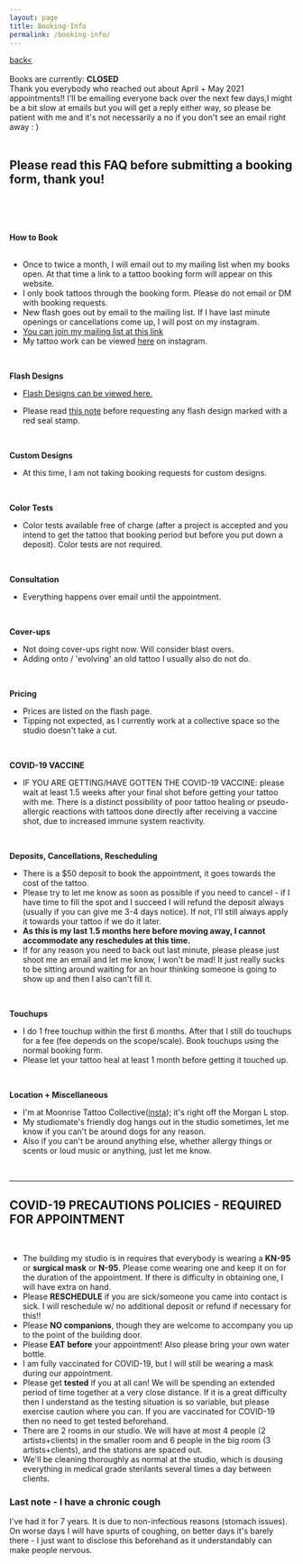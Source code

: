 ```yaml
---
layout: page
title: Booking-Info
permalink: /booking-info/
---
```

<a href="/">back< </a>  
<br>
Books are currently: **CLOSED**  
Thank you everybody who reached out about April + May 2021 appointments!! I'll be emailing everyone back over the next few days,I might be a bit slow at emails but you will get a reply either way, so please be patient with me and it's not necessarily a no if you don't see an email right away : )  
<br>
<!-- [Booking Form Link](https://form.jotform.com/210240919510142)   -->
**Please read this FAQ before submitting a booking form, thank you!**  
---
<br>
<br>
<br>

**How to Book**  
<br>
- Once to twice a month, I will email out to my mailing list when my books open. At that time a link to a tattoo booking form will appear on this website.  
- I only book tattoos through the booking form. Please do not email or DM with booking requests.  
- New flash goes out by email to the mailing list. If I have last minute openings or cancellations come up, I will post on my instagram.    
- [You can join my mailing list at this link](https://eepurl.com/hgUiO9)  
- My tattoo work can be viewed [here](https://instagram.com/sleep.on.frogs) on instagram.  
<br>

**Flash Designs**  
- [Flash Designs can be viewed here.](https://frogsfrogs.github.io/flash-designs)   
<!-- - Flash Designs will be posted here when books open. -->
- Please read <a href="/red-seal">this note</a> before requesting any flash design marked with a red seal stamp.  
<br>

**Custom Designs**  
- At this time, I am not taking booking requests for custom designs.    

<!-- - At this time, I am taking custom tattoo requests for **freehand black linework designs only**. Freehand means that I draw the design directly onto your skin at the appointment (therefore design will not be shown beforehand as there is nothing to show).   
- The <a href="/red-seal">note I mention above</a> applies to custom designs as well. -->
<!-- - Custom designs will be available to view **at the time of the appointment**. I totally understand if this is a dealbreaker, as I know for some this is not comfortable. I cannot make the promise to send drafts earlier however. Adjustments can be made to the design at the time of the appointment! -->  
<br>

**Color Tests**  
- Color tests available free of charge (after a project is accepted and you intend to get the tattoo that booking period but before you put down a deposit). Color tests are not required.  
<br>

<!-- Complexion  
- I tattoo all complexions.  
- I fully trust that people know best what they want on their own bodies.  
- If there is something to do with complexion that I am not confident with on a technical level, I will offer a steep discount if the client is generous to trust me with the project anyways, as it would be a learning tattoo.  
- I am well settled in the styles I tattoo in though, so the above rarely comes up nowadays.   
<br> -->

**Consultation**  
- Everything happens over email until the appointment.  
<br>

**Cover-ups**  
<!-- - I usually do not do cover-ups, but occasionally I will take on this kind of project. Usually the design has to be a lot bigger than the old one to be effective. -->  
- Not doing cover-ups right now. Will consider blast overs.  
- Adding onto / 'evolving' an old tattoo I usually also do not do.    
<br>

**Pricing**  

<!-- - I will send you the price quote in my email response to your booking request. Usually it is flat rate, sometimes hourly or day rate if it is a big project. For more expensive projects I often send a sliding scale quote. If you are uncertain about sliding scale pricing <a href="/sliding-scale">please see this note about it</a>.  
- If it is out of budget, let me know I will send you a sliding scale pricing.    
- Current rates will be listed in the booking form. My rate honestly goes up and down a bit, depending on my work situation in a particular month.  
- My appointment minimum is $150.   -->
- Prices are listed on the flash page.  
- Tipping not expected, as I currently work at a collective space so the studio doesn't take a cut.  
<br>

**COVID-19 VACCINE**  
- IF YOU ARE GETTING/HAVE GOTTEN THE COVID-19 VACCINE: please wait at least 1.5 weeks after your final shot before getting your tattoo with me. There is a distinct possibility of poor tattoo healing or pseudo-allergic reactions with tattoos done directly after receiving a vaccine shot, due to increased immune system reactivity.  
<br>

**Deposits, Cancellations, Rescheduling**  
- There is a $50 deposit to book the appointment, it goes towards the cost of the tattoo.  
- Please try to let me know as soon as possible if you need to cancel - if I have time to fill the spot and I succeed I will refund the deposit always (usually if you can give me 3-4 days notice). If not, I'll still always apply it towards your tattoo if we do it later.  
- **As this is my last 1.5 months here before moving away, I cannot accommodate any reschedules at this time.**
- If for any reason you need to back out last minute, please please just shoot me an email and let me know, I won't be mad! It just really sucks to be sitting around waiting for an hour thinking someone is going to show up and then I also can't fill it.  
<br>

**Touchups**  
- I do 1 free touchup within the first 6 months. After that I still do touchups for a fee (fee depends on the scope/scale). Book touchups using the normal booking form.  
- Please let your tattoo heal at least 1 month before getting it touched up.  
<br>

**Location + Miscellaneous**  
- I'm at Moonrise Tattoo Collective([insta](https://instagram.com/moonrise.tattoo)); it's right off the Morgan L stop.  
- My studiomate's friendly dog hangs out in the studio sometimes, let me know if you can't be around dogs for any reason.  
- Also if you can't be around anything else, whether allergy things or scents or loud music or anything, just let me know.  
<br>

---
## COVID-19 PRECAUTIONS POLICIES - REQUIRED FOR APPOINTMENT  
<br>

- The building my studio is in requires that everybody is wearing a **KN-95** or **surgical mask** or **N-95**. Please come wearing one and keep it on for the duration of the appointment. If there is difficulty in obtaining one, I will have extra on hand.  
- Please **RESCHEDULE** if you are sick/someone you came into contact is sick. I will reschedule w/ no additional deposit or refund if necessary for this!!  
- Please **NO companions**, though they are welcome to accompany you up to the point of the building door.  
- Please **EAT before** your appointment! Also please bring your own water bottle.  
- I am fully vaccinated for COVID-19, but I will still be wearing a mask during our appointment.  
- Please get **tested** if you at all can! We will be spending an extended period of time together at a very close distance. If it is a great difficulty then I understand as the testing situation is so variable, but please exercise caution where you can. If you are vaccinated for COVID-19 then no need to get tested beforehand.  
- There are 2 rooms in our studio. We will have at most 4 people (2 artists+clients) in the smaller room and 6 people in the big room (3 artists+clients), and the stations are spaced out.  
- We'll be cleaning thoroughly as normal at the studio, which is dousing everything in medical grade sterilants several times a day between clients. 

### Last note -  I have a chronic cough  
I've had it for 7 years. It is due to non-infectious reasons (stomach issues). On worse days I will have spurts of coughing, on better days it's barely there - I just want to disclose this beforehand as it understandably can make people nervous.   




